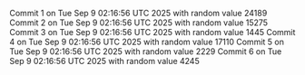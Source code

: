 Commit 1 on Tue Sep  9 02:16:56 UTC 2025 with random value 24189
Commit 2 on Tue Sep  9 02:16:56 UTC 2025 with random value 15275
Commit 3 on Tue Sep  9 02:16:56 UTC 2025 with random value 1445
Commit 4 on Tue Sep  9 02:16:56 UTC 2025 with random value 17110
Commit 5 on Tue Sep  9 02:16:56 UTC 2025 with random value 2229
Commit 6 on Tue Sep  9 02:16:56 UTC 2025 with random value 4245
